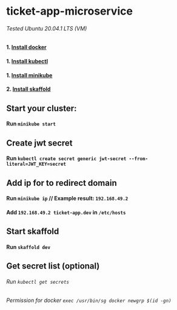# ticket-app-microservice

###### Tested Ubuntu 20.04.1 LTS (VM)

#### 1. [Install docker](https://docs.docker.com/engine/install/ubuntu/)
#### 1. [Install kubectl](https://kubernetes.io/docs/tasks/tools/install-kubectl/)
#### 1. [Install minikube](https://minikube.sigs.k8s.io/docs/start/)
#### 2. [Install skaffold](https://skaffold.dev/docs/install/)

## Start your cluster:
#### Run `minikube start`

## Create jwt secret
#### Run `kubectl create secret generic jwt-secret --from-literal=JWT_KEY=secret`

## Add ip for to redirect domain
#### Run `minikube ip` // Example result: `192.168.49.2`
#### Add `192.168.49.2 ticket-app.dev` in `/etc/hosts`


## Start skaffold
#### Run `skaffold dev`


## Get secret list (optional)
###### Run `kubectl get secrets`

###### Permission for docker `exec /usr/bin/sg docker newgrp $(id -gn)`
